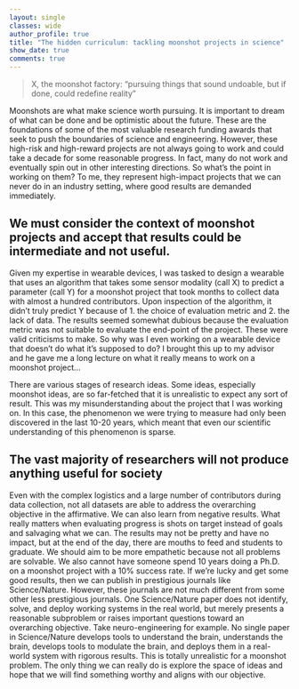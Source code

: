 ```yaml
---
layout: single
classes: wide
author_profile: true
title: "The hidden curriculum: tackling moonshot projects in science"
show_date: true
comments: true
---
```


> X, the moonshot factory: “pursuing things that sound undoable, but if done, could redefine reality”

Moonshots are what make science worth pursuing. It is important to dream of what can be done and be optimistic about the future. These are the foundations of some of the most valuable research funding awards that seek to push the boundaries of science and engineering. However, these high-risk and high-reward projects are not always going to work and could take a decade for some reasonable progress. In fact, many do not work and eventually spin out in other interesting directions. So what’s the point in working on them? To me, they represent high-impact projects that we can never do in an industry setting, where good results are demanded immediately.

<h2> We must consider the context of moonshot projects and accept that results could be intermediate and not useful. </h2>

Given my expertise in wearable devices, I was tasked to design a wearable that uses an algorithm that takes some sensor modality (call X) to predict a parameter (call Y) for a moonshot project that took months to collect data with almost a hundred contributors.  Upon inspection of the algorithm, it didn’t truly predict Y because of 1. the choice of evaluation metric and 2. the lack of data. The results seemed somewhat dubious because the evaluation metric was not suitable to evaluate the end-point of the project. These were valid criticisms to make. So why was I even working on a wearable device that doesn’t do what it’s supposed to do? I brought this up to my advisor and he gave me a long lecture on what it really means to work on a moonshot project…

There are various stages of research ideas. Some ideas, especially moonshot ideas, are so far-fetched that it is unrealistic to expect any sort of result. This was my misunderstanding about the project that I was working on. In this case, the phenomenon we were trying to measure had only been discovered in the last 10-20 years, which meant that even our scientific understanding of this phenomenon is sparse.

<h2> The vast majority of researchers will not produce anything useful for society </h2>

Even with the complex logistics and a large number of contributors during data collection, not all datasets are able to address the overarching objective in the affirmative. We can also learn from negative results. What really matters when evaluating progress is shots on target instead of goals and salvaging what we can. The results may not be pretty and have no impact, but at the end of the day, there are mouths to feed and students to graduate. We should aim to be more empathetic because not all problems are solvable. We also cannot have someone spend 10 years doing a Ph.D. on a moonshot project with a 10% success rate. If we’re lucky and get some good results, then we can publish in prestigious journals like Science/Nature. However, these journals are not much different from some other less prestigious journals. One Science/Nature paper does not identify, solve, and deploy working systems in the real world, but merely presents a reasonable subproblem or raises important questions toward an overarching objective. Take neuro-engineering for example. No single paper in Science/Nature develops tools to understand the brain, understands the brain, develops tools to modulate the brain, and deploys them in a real-world system with rigorous results. This is totally unrealistic for a moonshot problem. The only thing we can really do is explore the space of ideas and hope that we will find something worthy and aligns with our objective.